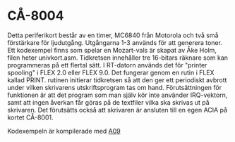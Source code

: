 # CÅ-8004
Detta periferikort består av en timer, MC6840 från Motorola och två små förstärkare för ljudutgång.
Utgångarna 1-3 används för att generera toner.
Ett kodexempel finns som spelar en Mozart-vals är skapat av Åke Holm, filen heter univkort.asm. 
Tidkretsen innehåller tre 16-bitars räknare som kan programmeras på ett flertal sätt.
I RT-datorn används det för "printer spooling" i FLEX 2.0 eller FLEX 9.0.
Det fungerar genom en rutin i FLEX kallad PRINT. rutinen initierar tidkretsen så att den ger ett periodiskt avbrott under vilken skrivarens utskriftsprogram tas om hand.
Förutsättningen för funktionen är att det program som man själv kör inte använder IRQ-vektorn, samt att ingen åverkan får göras på de textfiler vilka ska skrivas ut på skrivaren. Det förutsätts också att skrivaren är ansluten till en egen ACIA på kortet CÅ-8001.

Kodexempeln är kompilerade med [A09](https://github.com/Arakula/A09) 